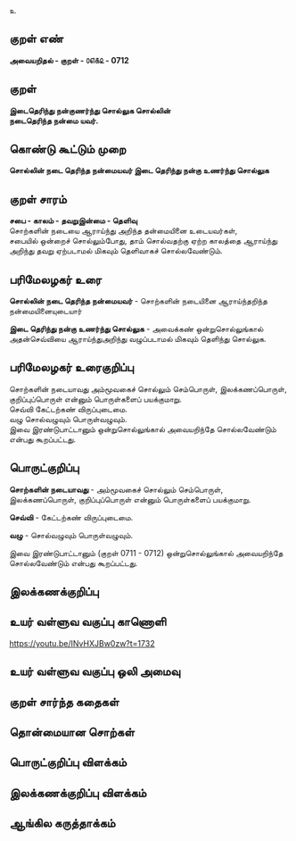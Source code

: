 உ

## குறள் எண் 

**அவையறிதல் - குறள் - ௦௭௧௨ - 0712**

## குறள் 

**இடைதெரிந்து நன்குணர்ந்து சொல்லுக சொல்லின்  
நடைதெரிந்த நன்மை யவர்.**  

## கொண்டு கூட்டும் முறை

**சொல்லின் நடை தெரிந்த நன்மையவர் இடை தெரிந்து நன்கு உணர்ந்து சொல்லுக**  

## குறள் சாரம் 

**சபை - காலம் - தவறுஇன்மை  - தெளிவு**  
சொற்களின் நடையை ஆராய்ந்து அறிந்த தன்மையினை உடையவர்கள்,   
சபையில் ஒன்றைச் சொல்லும்போது, தாம் சொல்வதற்கு ஏற்ற காலத்தை ஆராய்ந்து அறிந்து தவறு ஏற்படாமல் மிகவும் தெளிவாகச் சொல்லவேண்டும்.  

## பரிமேலழகர் உரை

**சொல்லின் நடை தெரிந்த நன்மையவர்** - சொற்களின் நடையினை ஆராய்ந்தறிந்த நன்மையினையுடையார்  

**இடை தெரிந்து நன்கு உணர்ந்து சொல்லுக** - அவைக்கண் ஒன்றுசொல்லுங்கால் அதன்செவ்வியை ஆராய்ந்துஅறிந்து வழுப்படாமல் மிகவும் தெளிந்து சொல்லுக. 

## பரிமேலழகர் உரைகுறிப்பு   

சொற்களின் நடையாவது அம்மூவகைச் சொல்லும் செம்பொருள், இலக்கணப்பொருள், குறிப்புப்பொருள் என்னும் பொருள்களைப் பயக்குமாறு.  
செவ்வி கேட்டற்கண் விருப்புடைமை.  
வழு சொல்வழுவும் பொருள்வழுவும்.   
இவை இரண்டுபாட்டானும் ஒன்றுசொல்லுங்கால் அவையறிந்தே சொல்லவேண்டும் என்பது கூறப்பட்டது.    

## பொருட்குறிப்பு 

**சொற்களின் நடையாவது** - அம்மூவகைச் சொல்லும் செம்பொருள், இலக்கணப்பொருள், குறிப்புப்பொருள் என்னும் பொருள்களைப் பயக்குமாறு.  

**செவ்வி** - கேட்டற்கண் விருப்புடைமை.  

**வழு** - சொல்வழுவும் பொருள்வழுவும்.   

இவை இரண்டுபாட்டானும் (குறள் 0711 - 0712) ஒன்றுசொல்லுங்கால் அவையறிந்தே சொல்லவேண்டும் என்பது கூறப்பட்டது.    

## இலக்கணக்குறிப்பு  


## உயர் வள்ளுவ வகுப்பு காணொளி

https://youtu.be/INvHXJBw0zw?t=1732 

## உயர் வள்ளுவ வகுப்பு ஒலி அமைவு 

 
## குறள் சார்ந்த கதைகள் 


## தொன்மையான சொற்கள்


## பொருட்குறிப்பு விளக்கம்


## இலக்கணக்குறிப்பு விளக்கம்


## ஆங்கில கருத்தாக்கம் 


